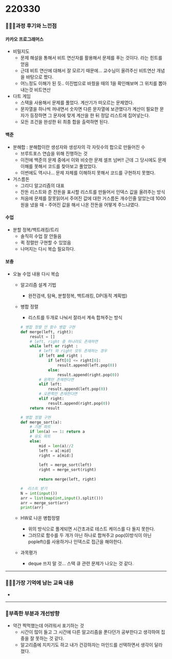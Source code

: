 # 220330

### 👨🏼‍🏫과정 후기와 느낀점

#### 카카오 프로그래머스

- 비밀지도
  - 문제 해설을 통해서 비트 연산자를 활용해서 문제를 푸는 것이다. 라는 힌트를 얻음
  - 근데 비트 연산에 대해서 잘 모르기 때문에...  교수님이 올려주신 비트연산 개념을 바탕으로 짰다.
  - 어느정도 이해가 된 듯.. 이진법으로 바꿨을 때의 1을 확인해보며 그 위치를 뽑아내는것 비트연산
- 다트 게임
  - 스택을 사용해서 문제를 풀었다. 계산기가 떠오르는 문제였다.
  - 문자열을 하나씩 꺼내면서 숫자면 다른 문자열에 보관했다가 계산이 필요한 문자가 등장하면 그 문자에 맞게 계산을 한 뒤 정답 리스트에 집어넣는다.
  - 모든 조건을 완성한 뒤 최종 합을 출력하면 된다.




#### 백준

- 분해합 : 분해합이란 생성자와 생성자의 각 자릿수의 합으로 만들어진 수
  - 브루트포스 연습을 위해 진행하는 것
  - 이전에 백준의 문제 중에서 이와 비슷한 문제 셀프 넘버!! 근데 그 당시에도 문제 이해를 못해서 코드를 찾아보고 풀었었다. 
  - 이번에도 역시나... 문제 자체를 이해하지 못해서 코드를 구현하지 못했다.
- 거스름돈
  - 그리디 알고리즘의 대표
  - 잔돈 리스트와 준 잔돈을 표시할 리스트를 만들어서 인덱스 값을 올려주는 방식
  - 처음에 문제를 잘못읽어서 주어진 값에 대한 거스름돈 개수인줄 알았는데 1000원을 냈을 때 - 주어진 값을 해서 나온 잔돈을 어떻게 주느냐였다.




#### 수업

- 분할 정복/백트래킹/트리
  - 솔직히 수업 잘 안들음
  - 퀵 정렬만 구현할 수 있었음
  - 나머지는 다시 복습 필요하다.



#### 보충

- 오늘 수업 내용 다시 복습

  - 알고리즘 설계 기법

    - 완전검색, 탐욕, 분할정복, 백트래킹, DP(동적 계획법)

  - 병합 정렬

    - 리스트를 두개로 나눠서 잘라서 계속 합쳐주는 방식

    ```python
    # 병합 정렬 안 함수 병합 구현
    def merge(left, right):
        result = []
        # left, right 중 하나라도 존재하면
        while left or right :
            # left 와 right 모두 존재하는 경우
            if left and right :
                if left[0] <= right[0]:
                    result.append(left.pop(0))
                else:
                    result.append(right.pop(0))
            # 왼쪽만 존재한다면
            elif left:
                result.append(left.pop(0))
            # 오른쪽만 존재한다면
            elif right:
                result.append(right.pop(0))
        return result
    
    # 병합 정렬 구현
    def merge_sort(a):
        # 기본 파트
        if len(a) == 1: return a
        # 유도 파트
        else:
            mid = len(a)//2
            left = a[:mid]
            right = a[mid:]
            
            left = merge_sort(left)
    		right = merge_sort(right)
            
            return merge(left, right)
    
    #  리스트 받기
    N = int(input())
    arr = list(map(int,input().split()))
    arr = merge_sort(arr)
    print(arr)
    ```

  - HW로 나온 병합정렬

    - 위의 방식으로 풀게되면 시간초과로 테스트 케이스를 다 돌지 못한다.
    - 그러므로 함수를 두 개가 아닌 하나로 합쳐주고 pop(0)방식이 아닌 popleft()를 사용하거나 인덱스로 접근을 해야한다.

  - 과목평가

    - deque 쓰지 말 것... 스택 큐 관련 문제가 나오는 것 같다.




---

### 💁🏼‍♂️가장 기억에 남는 교육 내용

- 

---

### 💫부족한 부분과 개선방향

- 약간 찍먹했는데 어려워서 포기하는 것
  - 시간이 많이 들고 그 시간에 다른 알고리즘을 푼다던가 공부한다고 생각하여 집중을 잘 못하는 것 같다.
  - 알고리즘에 지치기도 하고 내가 건강하자는 마인드를 선택하면서 생각이 달라졌다.
